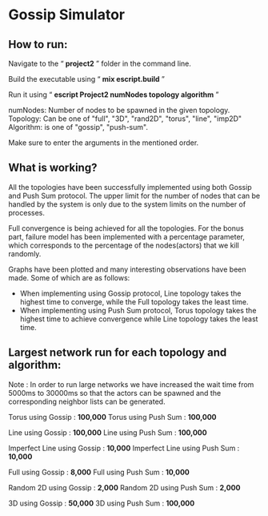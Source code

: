 # Gossip Simulator

## How to run:

Navigate to the “ **project2** ” folder in the command line.

Build the executable using “ **mix escript.build** ”

Run it using “ **escript Project2 numNodes topology algorithm** ”

numNodes: Number of nodes to be spawned in the given topology.
Topology: Can be one of "full", "3D", "rand2D", "torus", "line", "imp2D"
Algorithm: is one of "gossip", "push-sum".

Make sure to enter the arguments in the mentioned order.



## What is working?

All the topologies have been successfully implemented using both Gossip and Push
Sum protocol. The upper limit for the number of nodes that can be handled by the
system is only due to the system limits on the number of processes.

Full convergence is being achieved for all the topologies. For the bonus part, failure
model has been implemented with a percentage parameter, which corresponds to the
percentage of the nodes(actors) that we kill randomly.


Graphs have been plotted and many interesting observations have been made. Some
of which are as follows:

- When implementing using Gossip protocol, Line topology takes the highest time to
    converge, while the Full topology takes the least time.
- When implementing using Push Sum protocol, Torus topology takes the highest time
    to achieve convergence while Line topology takes the least time.

## Largest network run for each topology and algorithm:

Note : In order to run large networks we have increased the wait time from 5000ms to
30000ms so that the actors can be spawned and the corresponding neighbor lists can
be generated.

Torus using Gossip : **100,000**
Torus using Push Sum : **100,000**

Line using Gossip : **100,000**
Line using Push Sum : **100,000**

Imperfect Line using Gossip : **10,000**
Imperfect Line using Push Sum : **10,000**

Full using Gossip : **8,000**
Full using Push Sum : **10,000**

Random 2D using Gossip : **2,000**
Random 2D using Push Sum : **2,000**

3D using Gossip : **50,000**
3D using Push Sum : **100,000**



